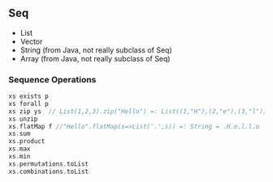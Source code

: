 ## Seq
* List
* Vector
* String (from Java, not really subclass of Seq)
* Array (from Java, not really subclass of Seq)

### Sequence Operations
```scala
xs exists p
xs forall p
xs zip ys  // List(1,2,3).zip("Hello") =: List((1,"H"),(2,"e"),(3,"l"))
xs unzip
xs.flatMap f //"Hello".flatMap(s=>List('.',s)) =: String = .H.e.l.l.o
xs.sum
xs.product
xs.max
xs.min
xs.permutations.toList
xs.combinations.toList
```
